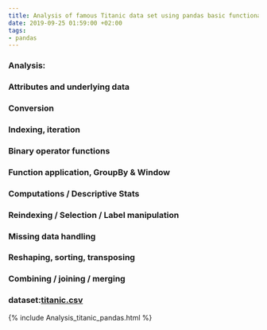 ```yaml
---
title: Analysis of famous Titanic data set using pandas basic functionalities
date: 2019-09-25 01:59:00 +02:00
tags:
- pandas
---
```


### Analysis:

### Attributes and underlying data

### Conversion

### Indexing, iteration

### Binary operator functions

### Function application, GroupBy & Window

### Computations / Descriptive Stats

### Reindexing / Selection / Label manipulation

### Missing data handling

### Reshaping, sorting, transposing

### Combining / joining / merging

### dataset:[titanic.csv](/uploads/titanic.csv)

{% include Analysis_titanic_pandas.html %}